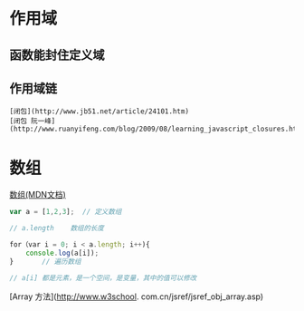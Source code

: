 # 作用域

## 函数能封住定义域

## 作用域链

    [闭包](http://www.jb51.net/article/24101.htm)
    [闭包 阮一峰](http://www.ruanyifeng.com/blog/2009/08/learning_javascript_closures.html)

# 数组

[数组(MDN文档)](https://developer.mozilla.org/zh-CN/docs/Web/JavaScript/Reference/Global_Objects/Array)

```js
var a = [1,2,3];  // 定义数组

// a.length    数组的长度

for（var i = 0; i < a.length; i++){
    console.log(a[i]);
}       // 遍历数组

// a[i] 都是元素，是一个空间，是变量，其中的值可以修改

```

[Array 方法](http://www.w3school.                             com.cn/jsref/jsref_obj_array.asp)

